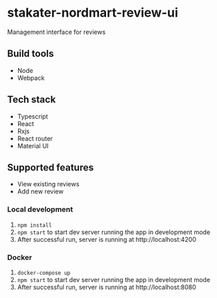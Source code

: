 # stakater-nordmart-review-ui
Management interface for reviews
 
## Build tools

- Node
- Webpack

## Tech stack

- Typescript
- React
- Rxjs
- React router
- Material UI

## Supported features

- View existing reviews
- Add new review

### Local development

1. `npm install`
2. `npm start` to start dev server running the app in development mode
2. After successful run, server is running at http://localhost:4200

### Docker


1. `docker-compose up`
2. `npm start` to start dev server running the app in development mode
3. After successful run, server is running at http://localhost:8080
